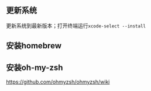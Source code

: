 ## 更新系统
更新系统到最新版本；打开终端运行`xcode-select --install`

## 安装homebrew


## 安装oh-my-zsh
https://github.com/ohmyzsh/ohmyzsh/wiki